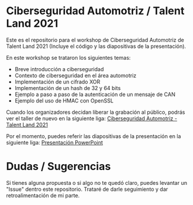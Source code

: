 # Ciberseguridad Automotriz / Talent Land 2021

Este es el repositorio para el workshop de Ciberseguridad Automotriz de Talent Land 2021 (Incluye el código y las diapositivas de la presentación).

En este workshop se trataron los siguientes temas:
- Breve introducción a ciberseguridad
- Contexto de ciberseguridad en el área automotriz
- Implementación de un cifrado XOR 
- Implementación de un hash de 32 y 64 bits
- Ejemplo a paso a paso de la autenticación de un mensaje de CAN
- Ejemplo del uso de HMAC con OpenSSL


Cuando los organizadores decidan liberar la grabación al público, podrás ver el taller de nuevo en la siguiente liga:
[Ciberseguridad Automotriz - Talent Land 2021](https://www.youtube.com/watch?v=gnSeJOtHvso)

Por el momento, puedes referir las diapositivas de la presentación en la siguiente liga:
[Presentación PowerPoint](presentacion/Ciberseguridad_Automotriz.pptx)

# Dudas / Sugerencias
Si tienes alguna propuesta o si algo no te quedó claro, puedes levantar un "Issue" dentro este repositorio.
Trataré de darle seguimiento y dar retroalimentación de mi parte.
